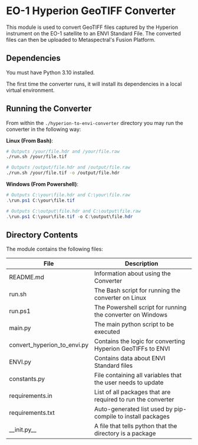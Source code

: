 # EO-1 Hyperion GeoTIFF Converter

This module is used to convert GeoTIFF files captured by the Hyperion instrument on the EO-1 satellite to an ENVI Standard File. The converted files can then be uploaded to Metaspectral's Fusion Platform.

## Dependencies
You must have Python 3.10 installed.

The first time the converter runs, it will install its dependencies in a local virtual environment.

## Running the Converter
From within the `./hyperion-to-envi-converter` directory you may run the converter in the following way:

**Linux (From Bash)**:
```bash
# Outputs /your/file.hdr and /your/file.raw
./run.sh /your/file.tif

# Outputs /output/file.hdr and /output/file.raw
./run.sh /your/file.tif -o /output/file.hdr
```
**Windows (From Powershell)**:
```powershell
# Outputs C:\your\file.hdr and C:\your\file.raw
.\run.ps1 C:\your\file.tif

# Outputs C:\output\file.hdr and C:\output\file.raw
.\run.ps1 C:\your\file.tif -o C:\output\file.hdr
```

## Directory Contents

The module contains the following files:

| File                             | Description                                                 |
| -------------------------------- |-------------------------------------------------------------|
| README.md                        | Information about using the Converter                       |
| run.sh                           | The Bash script for running the converter on Linux          |
| run.ps1                          | The Powershell script for running the converter on Windows  |
| main.py                          | The main python script to be executed                       |
| convert_hyperion_to_envi.py      | Contains the logic for converting Hyperion GeoTIFFs to ENVI |
| ENVI.py                          | Contains data about ENVI Standard files                     |
| constants.py                     | File containing all variables that the user needs to update |
| requirements.in                  | List of all packages that are required to run the converter |
| requirements.txt                 | Auto-generated list used by pip-compile to install packages |
| \_\_init.py__                    | A file that tells python that the directory is a package    |
